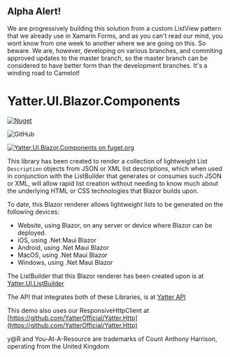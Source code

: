 ## Alpha Alert!

We are progressively building this solution from a custom ListView pattern that we already use in Xamarin Forms, and as you can't read our mind, you wont know from one week to another where we are going on this. So beware. We are, however, developing on various branches, and commiting approved updates to the master branch, so the master branch can be considered to have better form than the development branches. It's a winding road to Camelot!

# Yatter.UI.Blazor.Components

<a href="https://www.nuget.org/packages/Yatter.UI.Blazor.Components/" target="_blank" rel="noreferrer noopener"><img alt="Nuget" src="https://img.shields.io/nuget/v/Yatter.UI.Blazor.Components?color=blue&style=for-the-badge"></a>

![GitHub](https://img.shields.io/github/license/yatterofficial/Yatter.UI.Blazor.Components?style=for-the-badge)

[![Yatter.UI.Blazor.Components on fuget.org](https://www.fuget.org/packages/Yatter.UI.Blazor.Components/badge.svg)](https://www.fuget.org/packages/Yatter.UI.Blazor.Components)

This library has been created to render a collection of lightweight List ```Description``` objects from JSON or XML list descriptions, which when used in conjunction with the ListBuilder that generates or consumes such JSON or XML, will allow rapid list creation without needing to know much about the underlying HTML or CSS technologies that Blazor builds upon.

To date, this Blazor renderer allows lightweight lists to be generated on the following devices:

- Website, using Blazor, on any server or device where Blazor can be deployed.
- iOS, using .Net Maui Blazor
- Android, using .Net Maui Blazor
- MacOS, using .Net Maui Blazor
- Windows, using .Net Maui Blazor

The ListBuilder that this Blazor renderer has been created upon is at [Yatter.UI.ListBuilder](https://github.com/YatterOfficial/Yatter.UI.ListBuilder)

The API that integrates both of these Libraries, is at [Yatter API](https://github.com/HarrisonOfTheNorth/Yatter)

This demo also uses our ResponsiveHttpClient at [https://github.com/YatterOfficial/Yatter.Http](https://github.com/YatterOfficial/Yatter.Http)

y@R and You-At-A-Resource are trademarks of Count Anthony Harrison, operating from the United Kingdom
